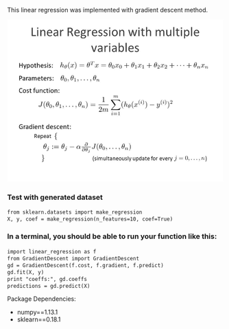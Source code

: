 This linear regression was implemented with gradient descent method. 

![cost function and gradient](https://github.com/gogowenzhang/machine-learning-algorithms-python/blob/master/img/slide_31.jpg)

### Test with generated dataset
```
from sklearn.datasets import make_regression
X, y, coef = make_regression(n_features=10, coef=True)
```

### In a terminal, you should be able to run your function like this:
```
import linear_regression as f
from GradientDescent import GradientDescent
gd = GradientDescent(f.cost, f.gradient, f.predict)
gd.fit(X, y)
print "coeffs:", gd.coeffs
predictions = gd.predict(X)
```

Package Dependencies:
- numpy==1.13.1
- sklearn==0.18.1

